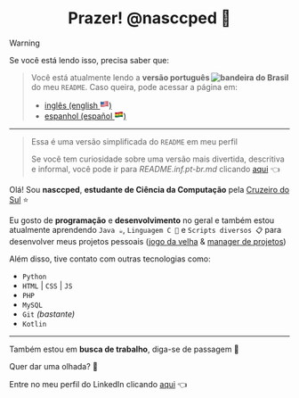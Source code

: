 <h1 align="center">Prazer! @nasccped 👋</h1>

<!-- conteúdo de aviso -->
> [!WARNING]
>
> Se você está lendo isso, precisa saber que:
>
> > Você está atualmente lendo a **versão português <img
> > src="./assets/flag-brazil.png"
> > style="height: 1rem"
> > alt="bandeira do Brasil">** do meu `README`.
> > Caso queira, pode acessar a página em:
> > - [inglês (english <img src="./assets/flag-usa.png" style="height: 1rem" alt="bandeira dos EUA">)][profile-link]
> > - [espanhol (español <img src="./assets/flag-bolivia.png" style="height: 1rem" alt="bandeira da Bolívia">)][frm-readme-es-link]
>
> ---
>
> > Essa é uma versão simplificada do `README` em meu perfil
> >
> > Se você tem curiosidade sobre uma versão mais divertida,
> > descritiva e informal, você pode ir para _README.inf.pt-br.md_
> > clicando [aqui][inf-readme-ptbr-link] 👈


<!-- seção sobre mim -->
Olá! Sou **nasccped**, **estudante de Ciência da Computação** pela
[Cruzeiro do Sul][cruzeiro-do-sul-link] ⭐

Eu gosto de **programação** e **desenvolvimento** no geral e também
estou atualmente aprendendo `Java ☕`, `Linguagem C 📠` e
`Scripts diversos 📋` para desenvolver meus projetos pessoais
([jogo da velha][tic-tac-low-repo] &
[manager de projetos][kojamp-man-repo])

Além disso, tive contato com outras tecnologias como:
- `Python`
- `HTML` | `CSS` | `JS`
- `PHP`
- `MySQL`
- `Git` _(bastante)_
- `Kotlin`


---

<!-- seção de trabalho -->
Também estou em **busca de trabalho**, diga-se de passagem 💼

Quer dar uma olhada? 👀

Entre no meu perfil do LinkedIn clicando [aqui][linkedin-link] 👈

<!-- links -->
[profile-link]: https://github.com/nasccped
[frm-readme-es-link]: ./README.frm.es.md
[inf-readme-ptbr-link]: ./README.inf.pt-br.md
[cruzeiro-do-sul-link]: https://www.cruzeirodosul.edu.br/
[tic-tac-low-repo]: https://github.com/nasccped/tic-tac-low
[kojamp-man-repo]: https://github.com/nasccped/kojamp-man
[linkedin-link]: https://www.linkedin.com/in/nasccped/

